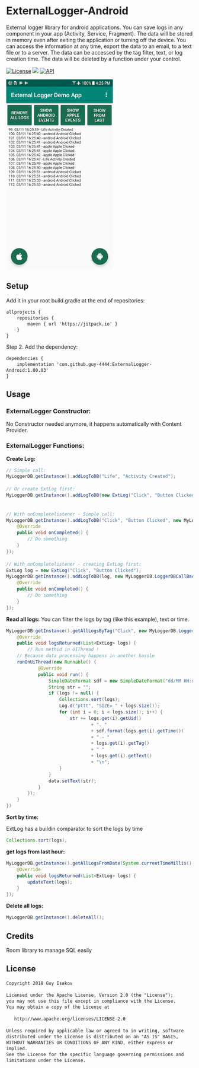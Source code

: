 # ExternalLogger-Android
External logger library for android applications.
You can save logs in any component in your app (Activity, Service, Fragment).
The data will be stored in memory even after exiting the application or turning off the device.
You can access the information at any time, export the data to an email, to a text file or to a server.
The data can be accessed by the tag filter, text, or log creation time.
The data will be deleted by a function under your control.



[![License](https://img.shields.io/badge/License-Apache%202.0-blue.svg)](https://github.com/vlad1m1r990/Lemniscate/blob/master/LICENSE)
[![](https://jitpack.io/v/guy-4444/ExternalLogger-Android.svg)](https://jitpack.io/#guy-4444/ExternalLogger-Android)
[![API](https://img.shields.io/badge/API-15%2B-green.svg?style=flat)]()

<img src="https://github.com/guy-4444/ExternalLogger-Android/blob/master/Screenshot3.png" width="288">



## Setup
Add it in your root build.gradle at the end of repositories:
```
allprojects {
	repositories {
		maven { url 'https://jitpack.io' }
	}
}
```

Step 2. Add the dependency:

```
dependencies {
	implementation 'com.github.guy-4444:ExternalLogger-Android:1.00.03'
}
```
## Usage

### ExternalLogger Constructor:
No Constructor needed anymore, it happens automatically with Content Provider.

### ExternalLogger Functions:

**Create Log:**
```java
// Simple call:
MyLoggerDB.getInstance().addLogToDB("Life", "Activity Created");

// Or create ExtLog first:
MyLoggerDB.getInstance().addLogToDB(new ExtLog("Click", "Button Clicked"));


// With onCompletelistener - Simple call:
MyLoggerDB.getInstance().addLogToDB("Click", "Button Clicked", new MyLoggerDB.LoggerDBCallBack_OnCompleted() {
    @Override
    public void onCompleted() {
        // Do something
    }
});

// With onCompletelistener - creating ExtLog first:
ExtLog log = new ExtLog("Click", "Button Clicked");
MyLoggerDB.getInstance().addLogToDB(log, new MyLoggerDB.LoggerDBCallBack_OnCompleted() {
    @Override
    public void onCompleted() {
        // Do something
    }
});

```

**Read all logs:**
You can filter the logs by tag (like this example), text or time.
```java
MyLoggerDB.getInstance().getAllLogsByTag("Click", new MyLoggerDB.LoggerDBCallBack_LogsReturned() {
    @Override
    public void logsReturned(List<ExtLog> logs) {
    	// Run methid in UIThread !
	// Because data processing happens in another hassle
	runOnUiThread(new Runnable() {
            @Override
            public void run() {
                SimpleDateFormat sdf = new SimpleDateFormat("dd/MM HH:mm:ss");
                String str = "";
                if (logs != null) {
                    Collections.sort(logs);
                    Log.d("pttt", "SIZE= " + logs.size());
                    for (int i = 0; i < logs.size(); i++) {
                        str += logs.get(i).getUid()
                                + ". "
                                + sdf.format(logs.get(i).getTime())
                                + " - "
                                + logs.get(i).getTag()
                                + " "
                                + logs.get(i).getText()
                                + "\n";
                    }
                }
                data.setText(str);
            }
        });
    }
})
``` 

**Sort by time:**

ExtLog has a buildin comparator to sort the logs by time
```java
Collections.sort(logs);
``` 

**get logs from last hour:**
```java
MyLoggerDB.getInstance().getAllLogsFromDate(System.currentTimeMillis() - 3600*1000l, new MyLoggerDB.LoggerDBCallBack_LogsReturned() {
    @Override
    public void logsReturned(List<ExtLog> logs) {
        updateText(logs);
    }
});
```
**Delete all logs:**
```java
MyLoggerDB.getInstance().deleteAll();
```
## Credits

Room library to manage SQL easily

## License

    Copyright 2018 Guy Isakov

    Licensed under the Apache License, Version 2.0 (the "License");
    you may not use this file except in compliance with the License.
    You may obtain a copy of the License at

       http://www.apache.org/licenses/LICENSE-2.0

    Unless required by applicable law or agreed to in writing, software
    distributed under the License is distributed on an "AS IS" BASIS,
    WITHOUT WARRANTIES OR CONDITIONS OF ANY KIND, either express or implied.
    See the License for the specific language governing permissions and
    limitations under the License.

